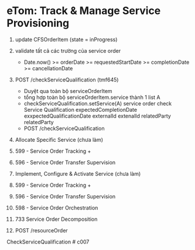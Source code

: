 # eTom: Track & Manage  Service Provisioning

1. update CFSOrderItem (state = inProgress)
2. validate tất cả các trường của service order
	+ Date.now() >= orderDate >= requestedStartDate >= completionDate >= cancellationDate
3. POST /checkServiceQualification (tmf645)
	+ Duyệt qua toàn bộ serviceOrderItem
	+ tổng hợp toàn bộ serviceOrderItem.service  thành 1 list A
	+ checkServiceQualification.setService(A)
		service order			check Service Qualification
		expectedCompletionDate		exxpectedQualificationDate
		externalId			extenalId
		relatedParty			relatedParty
	+ POST /checkServiceQualification 

4. Allocate Specific Service (chưa làm)

5. 599 - Service Order Tracking
	+ 
6. 596 - Service Order Transfer Supervision

7. Implement, Configure & Activate Service (chưa làm)

5. 599 - Service Order Tracking
	+ 
6. 596 - Service Order Transfer Supervision

7. 598 - Service Order Orchestration

8. 733 Service Order Decomposition

9. POST /resourceOrder




CheckServiceQualification # c007
